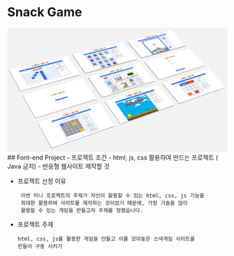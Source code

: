 # Snack Game 
<img src="mediamodifier_image.png">
## Font-end Project
- 프로젝트 조건
  - html, js, css 활용하여 만드는 프로젝트 ( Java 금지)
  - 반응형 웹사이트 제작할 것


- 프로젝트 선정 이유
   ```
    이번 미니 프로젝트의 주제가 자신이 활용할 수 있는 html, css, js 기능을 
    최대한 활용하여 사이트를 제작하는 것이었기 때문에, 가장 기술을 많이 
    활용할 수 있는 게임을 만들고자 주제를 정했습니다.
    ```
- 프로젝트 주제
    ```
    html, css, js를 활용한 게임을 만들고 이를 모아놓은 스낵게임 사이트를 
    만들어 구동 시키기
    ```
